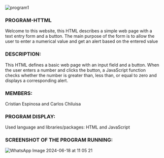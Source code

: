![program1](https://github.com/CriistianEspinosa/ProjectSwitchFuntion/assets/169914497/76c79f2b-81c0-4251-bc0c-85eb8c8582f9)
### PROGRAM-HTTML
Welcome to this website, this HTML describes a simple web page with a text entry form and a button. The main purpose of the form is to allow the user to enter a numerical value and get an alert based on the entered value

### DESCRIPTION:

This HTML defines a basic web page with an input field and a button. When the user enters a number and clicks the button, a JavaScript function checks whether the number is greater than, less than, or equal to zero and displays a corresponding alert.

### MEMBERS:

Cristian Espinosa and Carlos Chiluisa

### PROGRAM DISPLAY:

Used language and libraries/packages: HTML and JavaScript

### SCREENSHOT OF THE PROGRAM RUNNING:

![WhatsApp Image 2024-06-18 at 11 05 21](https://github.com/CriistianEspinosa/-Program-html/assets/169914497/9bcb3dc0-57d9-4bd9-8148-7ed7f532293b)
